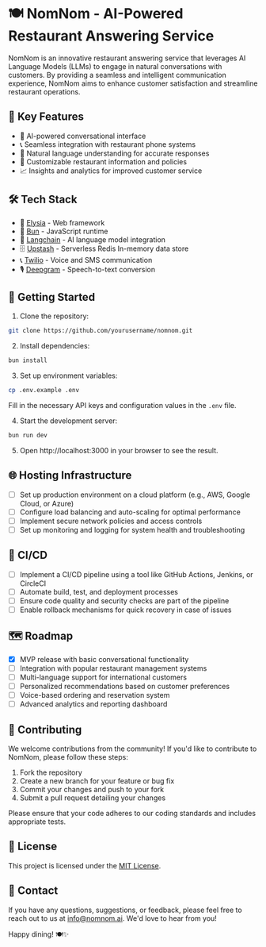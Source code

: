 # 🍽️ NomNom - AI-Powered Restaurant Answering Service

NomNom is an innovative restaurant answering service that leverages AI Language Models (LLMs) to engage in natural conversations with customers. By providing a seamless and intelligent communication experience, NomNom aims to enhance customer satisfaction and streamline restaurant operations.

## 🌟 Key Features

- 🤖 AI-powered conversational interface
- 📞 Seamless integration with restaurant phone systems
- 📝 Natural language understanding for accurate responses
- 🍔 Customizable restaurant information and policies
- 📈 Insights and analytics for improved customer service

## 🛠️ Tech Stack

- 🚀 [Elysia](https://github.com/elysiajs/elysia) - Web framework
- 🍞 [Bun](https://bun.sh/) - JavaScript runtime
- 🧠 [Langchain](https://github.com/hwchase17/langchainjs) - AI language model integration
- 🗄️ [Upstash](https://console.upstash.com/) - Serverless Redis In-memory data store
- 📞 [Twilio](https://www.twilio.com/) - Voice and SMS communication
- 🎙️ [Deepgram](https://deepgram.com/) - Speech-to-text conversion

## 🚀 Getting Started

1. Clone the repository:

```bash
git clone https://github.com/yourusername/nomnom.git
```

2. Install dependencies:

```bash
bun install
```

3. Set up environment variables:

```bash
cp .env.example .env
```

Fill in the necessary API keys and configuration values in the `.env` file.

4. Start the development server:

```bash
bun run dev
```

5. Open http://localhost:3000 in your browser to see the result.

## 🌐 Hosting Infrastructure

- [ ] Set up production environment on a cloud platform (e.g., AWS, Google Cloud, or Azure)
- [ ] Configure load balancing and auto-scaling for optimal performance
- [ ] Implement secure network policies and access controls
- [ ] Set up monitoring and logging for system health and troubleshooting

## 🔄 CI/CD

- [ ] Implement a CI/CD pipeline using a tool like GitHub Actions, Jenkins, or CircleCI
- [ ] Automate build, test, and deployment processes
- [ ] Ensure code quality and security checks are part of the pipeline
- [ ] Enable rollback mechanisms for quick recovery in case of issues

## 🗺️ Roadmap

- [x] MVP release with basic conversational functionality
- [ ] Integration with popular restaurant management systems
- [ ] Multi-language support for international customers
- [ ] Personalized recommendations based on customer preferences
- [ ] Voice-based ordering and reservation system
- [ ] Advanced analytics and reporting dashboard

## 🤝 Contributing

We welcome contributions from the community! If you'd like to contribute to NomNom, please follow these steps:

1. Fork the repository
2. Create a new branch for your feature or bug fix
3. Commit your changes and push to your fork
4. Submit a pull request detailing your changes

Please ensure that your code adheres to our coding standards and includes appropriate tests.

## 📄 License

This project is licensed under the [MIT License](LICENSE).

## 📧 Contact

If you have any questions, suggestions, or feedback, please feel free to reach out to us at info@nomnom.ai. We'd love to hear from you!

Happy dining! 🍽️✨